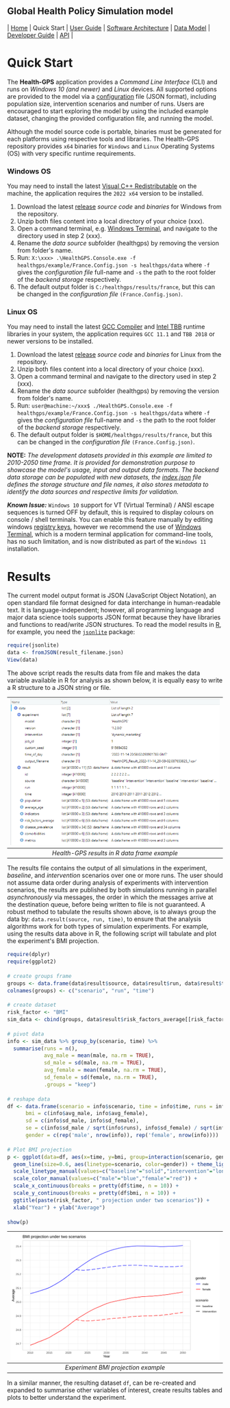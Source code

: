 ## Global Health Policy Simulation model

| [Home](index) | Quick Start | [User Guide](userguide) | [Software Architecture](architecture) | [Data Model](datamodel) | [Developer Guide](development) | [API](/html/index.html) |

# Quick Start

The **Health-GPS** application provides a *Command Line Interface* (CLI) and runs on *Windows 10 (and newer)* and *Linux* devices. All supported options are provided to the model via a [configuration][configjson] file (JSON format), including population size, intervention scenarios and number of runs. Users are encouraged to start exploring the model by using the included example dataset, changing the provided configuration file, and running the model.

Although the model source code is portable, binaries must be generated for each platforms using respective tools and libraries. The Health-GPS repository provides `x64` binaries for `Windows` and `Linux` Operating Systems (OS) with very specific runtime requirements.

### Windows OS
You may need to install the latest [Visual C++ Redistributable](https://docs.microsoft.com/en-us/cpp/windows/latest-supported-vc-redist?view=msvc-160) on the machine, the application requires the `2022 x64` version to be installed.

1. Download the latest [release](https://github.com/imperialCHEPI/healthgps/releases) *source code* and *binaries* for Windows from the repository.
2. Unzip both files content into a local directory of your choice (xxx).
3. Open a command terminal, e.g. [Windows Terminal](https://www.microsoft.com/en-gb/p/windows-terminal/9n0dx20hk701?rtc=1&activetab=pivot:overviewtab), and navigate to the directory used in step 2 (xxx).
4. Rename the *data source* subfolder (healthgps) by removing the version from folder's name.
5. Run: `X:\xxx> .\HealthGPS.Console.exe -f healthgps/example/France.Config.json -s healthgps/data` where `-f` gives the *configuration file* full-name and
`-s` the path to the root folder of the *backend storage* respectively.
6. The default output folder is `C:/healthgps/results/france`, but this can be changed in the *configuration file* `(France.Config.json)`.

### Linux OS
You may need to install the latest [GCC Compiler](https://gcc.gnu.org) and [Intel TBB](https://github.com/oneapi-src/oneTBB) runtime libraries in your system, the application requires `GCC 11.1` and `TBB 2018` or newer versions to be installed.

1. Download the latest [release](https://github.com/imperialCHEPI/healthgps/releases) *source code* and *binaries* for Linux from the repository.
2. Unzip both files content into a local directory of your choice (xxx).
3. Open a command terminal and navigate to the directory used in step 2 (xxx).
4. Rename the *data source* subfolder (healthgps) by removing the version from folder's name.
4. Run: `user@machine:~/xxx$ ./HealthGPS.Console.exe -f healthgps/example/France.Config.json -s healthgps/data` where `-f` gives the *configuration file* full-name and
`-s` the path to the root folder of the *backend storage* respectively.
5. The default output folder is `$HOME/healthgps/results/france`, but this can be changed in the *configuration file* `(France.Config.json)`.

**NOTE:** *The development datasets provided in this example are limited to 2010-2050 time frame. It is provided for demonstration purpose to showcase the model's usage, input and output data formats. The backend data storage can be populated with new datasets, the [index.json][datastore] file defines the storage structure and file names, it also stores metadata to identify the data sources and respective limits for validation.*

***Known Issue:*** `Windows 10` support for VT (Virtual Terminal) / ANSI escape sequences is turned OFF by default, this is required to display colours on console / shell terminals. You can enable this feature manually by editing windows [registry keys](https://superuser.com/questions/413073/windows-console-with-ansi-colors-handling/1300251#1300251), however we recommend the use of [Windows Terminal](https://www.microsoft.com/en-gb/p/windows-terminal/9n0dx20hk701?rtc=1&activetab=pivot:overviewtab), which is a modern terminal application for command-line tools, has no such limitation, and is now distributed as part of the `Windows 11` installation.

# Results

The current model output format is JSON (JavaScript Object Notation), an open standard file format designed for data interchange in human-readable text. It is language-independent; however, all programming language and major data science tools supports JSON format because they have libraries and functions to read/write JSON structures. To read the model results in [R](https://www.r-project.org/), for example, you need the [`jsonlite`](https://cran.r-project.org/web/packages/jsonlite/vignettes/json-aaquickstart.html) package:
```R
require(jsonlite)
data <- fromJSON(result_filename.json)
View(data)
```
The above script reads the results data from file and makes the data variable available in R for analysis as shown below, it is equally easy to write a R structure to a JSON string or file.

|![Health-GPS Results](/assets/image/model_results.png)|
|:--:|
|*Health-GPS results in R data frame example*|

The results file contains the output of all simulations in the experiment, *baseline*, and *intervention* scenarios over one or more runs. The user should not assume data order during analysis of experiments with intervention scenarios, the results are published by both simulations running in parallel *asynchronously* via messages, the order in which the messages arrive at the destination queue, before being written to file is not guaranteed. A robust method to tabulate the results shown above, is to always group the data by: ```data.result(source, run, time)```, to ensure that the analysis algorithms work for both types of simulation experiments. For example, using the results data above in R, the following script will tabulate and plot the experiment's BMI projection.

```R
require(dplyr)
require(ggplot2)

# create groups frame
groups <- data.frame(data$result$source, data$result$run, data$result$time)
colnames(groups) <- c("scenario", "run", "time")

# create dataset
risk_factor <- "BMI"
sim_data <- cbind(groups, data$result$risk_factors_average[[risk_factor]])

# pivot data
info <- sim_data %>% group_by(scenario, time) %>% 
  summarise(runs = n(),
            avg_male = mean(male, na.rm = TRUE),
            sd_male = sd(male, na.rm = TRUE),
            avg_female = mean(female, na.rm = TRUE),
            sd_female = sd(female, na.rm = TRUE),
            .groups = "keep")

# reshape data
df <- data.frame(scenario = info$scenario, time = info$time, runs = info$runs,
      bmi = c(info$avg_male, info$avg_female),
      sd = c(info$sd_male, info$sd_female),
      se = c(info$sd_male / sqrt(info$runs), info$sd_female) / sqrt(info$runs),
      gender = c(rep('male', nrow(info)), rep('female', nrow(info))))

# Plot BMI projection
p <- ggplot(data=df, aes(x=time, y=bmi, group=interaction(scenario, gender))) +
  geom_line(size=0.6, aes(linetype=scenario, color=gender)) + theme_light() +
  scale_linetype_manual(values=c("baseline"="solid","intervention"="longdash")) +
  scale_color_manual(values=c("male"="blue","female"="red")) +
  scale_x_continuous(breaks = pretty(df$time, n = 10)) +
  scale_y_continuous(breaks = pretty(df$bmi, n = 10)) +
  ggtitle(paste(risk_factor, " projection under two scenarios")) +
  xlab("Year") + ylab("Average")

show(p)
```

|![Experiment BMI Projection](/assets/image/bmi_projection.svg)|
|:--:|
|*Experiment BMI projection example*|

In a similar manner, the resulting dataset `df`, can be re-created and expanded to summarise other variables of interest, create results tables and plots to better understand the experiment.

[comment]: # (References)
[configjson]:https://github.com/imperialCHEPI/healthgps/blob/main/example/France.Config.json "Configuration file example"

[datastore]:https://github.com/imperialCHEPI/healthgps/blob/main/data/index.json "Backend file based data store index file"